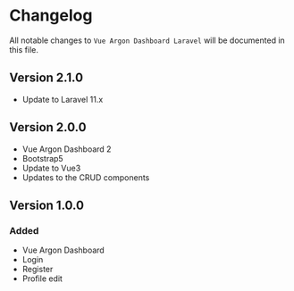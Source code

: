 # Changelog

All notable changes to `Vue Argon Dashboard Laravel`  will be documented in this file.

## Version 2.1.0

- Update to Laravel 11.x

## Version 2.0.0
- Vue Argon Dashboard 2
- Bootstrap5
- Update to Vue3
- Updates to the CRUD components

## Version 1.0.0

### Added
- Vue Argon Dashboard
- Login
- Register
- Profile edit

